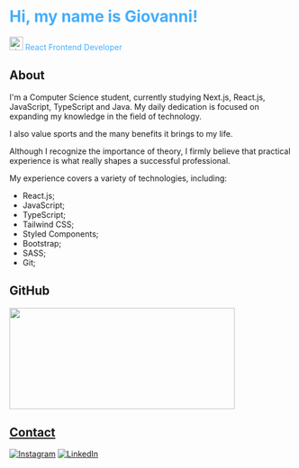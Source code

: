<h1 style="color: #44AEFB", font-size: 32px>Hi, my name is Giovanni!</h1>

<p style="color: #44AEFB"><img width="24" alt="about" src="https://em-content.zobj.net/thumbs/120/apple/354/technologist-medium-skin-tone_1f9d1-1f3fd-200d-1f4bb.png"> React Frontend Developer</p>

<h2 style="color: #44AEFB, font-size: 24px">About</h2>

I'm a Computer Science student, currently studying Next.js, React.js, JavaScript, TypeScript and Java. My daily dedication is focused on expanding my knowledge in the field of technology.

I also value sports and the many benefits it brings to my life.

Although I recognize the importance of theory, I firmly believe that practical experience is what really shapes a successful professional.

My experience covers a variety of technologies, including:

<ul>
  <li>React.js;</li>
  <li>JavaScript;</li>
  <li>TypeScript;</li>
  <li>Tailwind CSS;</li>
  <li>Styled Components;</li>
  <li>Bootstrap;</li>
  <li>SASS;</li>
  <li>Git;</li>
</ul>

<h2 style="color: #44AEFB, font-size: 24px">GitHub</h2>

<div align="left">
  <a href="https://github.com/GMarques30">
  <img height="180" width="400" src="https://github-readme-stats.vercel.app/api/top-langs/?username=GMarques30&layout=compact&langs_count=7&theme=transparent"/>
</div>

<h2 style="color: #44AEFB, font-size: 24px">Contact</h2>

[![Instagram](https://img.shields.io/badge/Instagram-E4405F?style=for-the-badge&logo=instagram&logoColor=white)](https://www.instagram.com/g.marques30/)
[![LinkedIn](https://img.shields.io/badge/LinkedIn-0077B5?style=for-the-badge&logo=linkedin&logoColor=white)](https://www.linkedin.com/in/gmarques30/)
